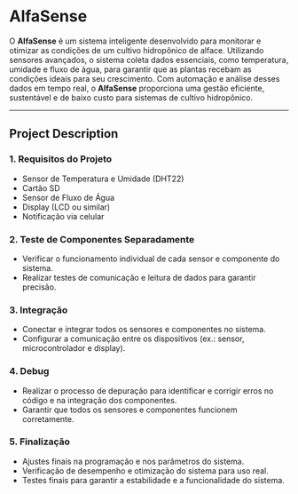 # AlfaSense

O **AlfaSense** é um sistema inteligente desenvolvido para monitorar e otimizar as condições de um cultivo hidropônico de alface. Utilizando sensores avançados, o sistema coleta dados essenciais, como temperatura, umidade e fluxo de água, para garantir que as plantas recebam as condições ideais para seu crescimento. Com automação e análise desses dados em tempo real, o **AlfaSense** proporciona uma gestão eficiente, sustentável e de baixo custo para sistemas de cultivo hidropônico.

---

## Project Description

### 1. Requisitos do Projeto

- Sensor de Temperatura e Umidade (DHT22)
- Cartão SD
- Sensor de Fluxo de Água
- Display (LCD ou similar)
- Notificação via celular

### 2. Teste de Componentes Separadamente

- Verificar o funcionamento individual de cada sensor e componente do sistema.
- Realizar testes de comunicação e leitura de dados para garantir precisão.

### 3. Integração

- Conectar e integrar todos os sensores e componentes no sistema.
- Configurar a comunicação entre os dispositivos (ex.: sensor, microcontrolador e display).

### 4. Debug

- Realizar o processo de depuração para identificar e corrigir erros no código e na integração dos componentes.
- Garantir que todos os sensores e componentes funcionem corretamente.

### 5. Finalização

- Ajustes finais na programação e nos parâmetros do sistema.
- Verificação de desempenho e otimização do sistema para uso real.
- Testes finais para garantir a estabilidade e a funcionalidade do sistema.
